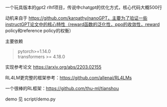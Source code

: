 一个玩具版本的gpt2 rlhf项目，传说中chatgpt的优化方式，核心代码大概500行

动机来自于 https://github.com/karpathy/nanoGPT，主要为了验证一些instructGPT论文中的核心特性（reward函数的泛化性，ppo的收敛性，reward policy和reference policy的权衡）

主要依赖

>pytorch>=1.14.0\
>transformers >= 4.18.0

实现参考论文 https://arxiv.org/abs/2203.02155

RL4LM更完整的框架参考：https://github.com/allenai/RL4LMs

一个很棒的RL框架：https://github.com/thu-ml/tianshou

demo 见 script/demo.py
